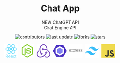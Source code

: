 <div align="center">
  <h1>Chat App</h1>
  <p>
    NEW ChatGPT API
    <br/>
    Chat Engine API
  </p>
  <p>
  <a href="https://github.com/edegan-furb/ChatGPT/graphs/contributors">
    <img src="https://img.shields.io/github/contributors/edegan-furb/ChatGPT" alt="contributors" />
  </a>
  <a href="">
    <img src="https://img.shields.io/github/last-commit/edegan-furb/ChatGPT" alt="last update" />
  </a>
  <a href="https://github.com/edegan-furb/ChatGPT/network/members">
    <img src="https://img.shields.io/github/forks/edegan-furb/ChatGPT" alt="forks" />
  </a>
  <a href="https://github.com/edegan-furb/ChatGPT/stargazers">
    <img src="https://img.shields.io/github/stars/edegan-furb/ChatGPT" alt="stars" />
  </a>
</p>
<p>
<img src="https://github.com/devicons/devicon/blob/master/icons/react/react-original-wordmark.svg" title="React" alt="React" width="45" height="45"/>&nbsp;
<img src="https://github.com/devicons/devicon/blob/master/icons/nodejs/nodejs-original.svg" title="NodeJS" alt="NodeJS" width="45" height="45"/>&nbsp;
<img src="https://github.com/devicons/devicon/blob/master/icons/redux/redux-original.svg" title="Redux" alt="Redux " width="45" height="45"/>&nbsp;
<img src="https://github.com/devicons/devicon/blob/master/icons/eslint/eslint-original.svg" title="EsLint" alt="EsLint " width="45" height="45"/>&nbsp;
<img src="https://github.com/devicons/devicon/blob/master/icons/express/express-original-wordmark.svg" title="Express"  alt="Express" width="45" height="45"/>&nbsp;
<img src="https://github.com/devicons/devicon/blob/master/icons/tailwindcss/tailwindcss-plain.svg" title="Tailwind" alt="Tailwind " width="45" height="45"/>&nbsp;
<img src="https://github.com/devicons/devicon/blob/master/icons/javascript/javascript-original.svg" title="Javascript" alt="Javascript " width="45" height="45"/>&nbsp;
</p>
</div>

